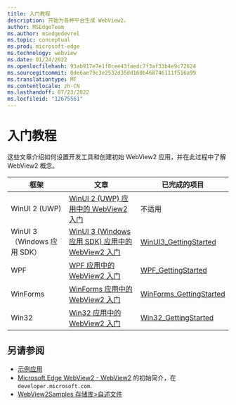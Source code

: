 ```yaml
---
title: 入门教程
description: 开始为各种平台生成 WebView2。
author: MSEdgeTeam
ms.author: msedgedevrel
ms.topic: conceptual
ms.prod: microsoft-edge
ms.technology: webview
ms.date: 01/24/2022
ms.openlocfilehash: 93ab917e7e1f8cee43faedc7f3af33b4e9c72624
ms.sourcegitcommit: 0de6ae79c3e2532d35dd160b468746111f516a99
ms.translationtype: MT
ms.contentlocale: zh-CN
ms.lasthandoff: 07/23/2022
ms.locfileid: "12675561"
---
```

# <a name="getting-started-tutorials"></a>入门教程

这些文章介绍如何设置开发工具和创建初始 WebView2 应用，并在此过程中了解 WebView2 概念。

| 框架 | 文章 | 已完成的项目 |
|---|---|---|
| WinUI 2 (UWP) | [WinUI 2 (UWP) 应用中的 WebView2 入门](winui2.md) | 不适用 |
| WinUI 3 （Windows 应用 SDK） | [WinUI 3 (Windows 应用 SDK) 应用中的 WebView2 入门](winui.md) | [WinUI3_GettingStarted](https://github.com/MicrosoftEdge/WebView2Samples/tree/main/GettingStartedGuides/WinUI3_GettingStarted) |
| WPF | [WPF 应用中的 WebView2 入门](wpf.md) | [WPF_GettingStarted](https://github.com/MicrosoftEdge/WebView2Samples/tree/main/GettingStartedGuides/WPF_GettingStarted) |
| WinForms | [WinForms 应用中的 WebView2 入门](winforms.md) | [WinForms_GettingStarted](https://github.com/MicrosoftEdge/WebView2Samples/tree/main/GettingStartedGuides/WinForms_GettingStarted) |
| Win32 | [Win32 应用中的 WebView2 入门](win32.md) | [Win32_GettingStarted](https://github.com/MicrosoftEdge/WebView2Samples/tree/main/GettingStartedGuides/Win32_GettingStarted) |


<!-- ====================================================================== -->
## <a name="see-also"></a>另请参阅

* [示例应用](../code-samples-links.md)
* [Microsoft Edge WebView2 - WebView2](https://developer.microsoft.com/microsoft-edge/webview2) 的初始简介，在 `developer.microsoft.com`.
* [WebView2Samples 存储库>自述文件](https://github.com/MicrosoftEdge/WebView2Samples#readme)
